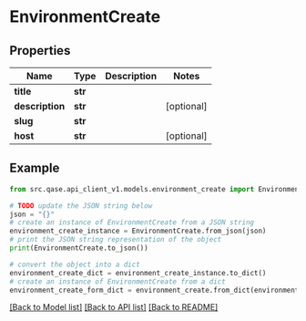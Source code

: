 # EnvironmentCreate


## Properties

Name | Type | Description | Notes
------------ | ------------- | ------------- | -------------
**title** | **str** |  | 
**description** | **str** |  | [optional] 
**slug** | **str** |  | 
**host** | **str** |  | [optional] 

## Example

```python
from src.qase.api_client_v1.models.environment_create import EnvironmentCreate

# TODO update the JSON string below
json = "{}"
# create an instance of EnvironmentCreate from a JSON string
environment_create_instance = EnvironmentCreate.from_json(json)
# print the JSON string representation of the object
print(EnvironmentCreate.to_json())

# convert the object into a dict
environment_create_dict = environment_create_instance.to_dict()
# create an instance of EnvironmentCreate from a dict
environment_create_form_dict = environment_create.from_dict(environment_create_dict)
```
[[Back to Model list]](../README.md#documentation-for-models) [[Back to API list]](../README.md#documentation-for-api-endpoints) [[Back to README]](../README.md)


